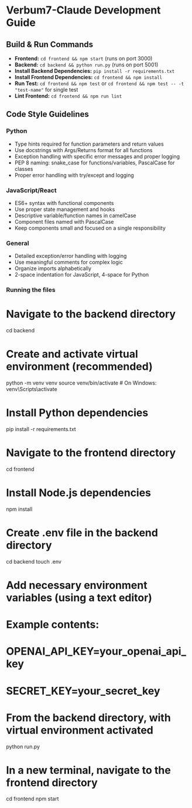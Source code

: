 # Verbum7-Claude Development Guide

## Build & Run Commands
- **Frontend:** `cd frontend && npm start` (runs on port 3000)
- **Backend:** `cd backend && python run.py` (runs on port 5001)
- **Install Backend Dependencies:** `pip install -r requirements.txt`
- **Install Frontend Dependencies:** `cd frontend && npm install`
- **Run Test:** `cd frontend && npm test` or `cd frontend && npm test -- -t "test-name"` for single test
- **Lint Frontend:** `cd frontend && npm run lint`

## Code Style Guidelines
### Python
- Type hints required for function parameters and return values
- Use docstrings with Args/Returns format for all functions
- Exception handling with specific error messages and proper logging
- PEP 8 naming: snake_case for functions/variables, PascalCase for classes
- Proper error handling with try/except and logging

### JavaScript/React
- ES6+ syntax with functional components
- Use proper state management and hooks
- Descriptive variable/function names in camelCase 
- Component files named with PascalCase
- Keep components small and focused on a single responsibility

### General
- Detailed exception/error handling with logging
- Use meaningful comments for complex logic
- Organize imports alphabetically
- 2-space indentation for JavaScript, 4-space for Python

### Running the files

# Navigate to the backend directory
cd backend

# Create and activate virtual environment (recommended)
python -m venv venv
source venv/bin/activate  # On Windows: venv\Scripts\activate

# Install Python dependencies
pip install -r requirements.txt

# Navigate to the frontend directory
cd frontend

# Install Node.js dependencies
npm install

# Create .env file in the backend directory
cd backend
touch .env

# Add necessary environment variables (using a text editor)
# Example contents:
# OPENAI_API_KEY=your_openai_api_key
# SECRET_KEY=your_secret_key

# From the backend directory, with virtual environment activated
python run.py

# In a new terminal, navigate to the frontend directory
cd frontend
npm start

